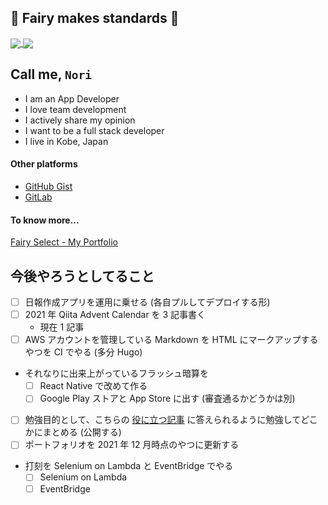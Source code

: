 :angel: Fairy makes standards :star2:
---

<a href="https://github.com/anuraghazra/github-readme-stats">
  <img align="center" src="https://github-readme-stats.vercel.app/api?username=noritakaizumi&count_private=true&show_icons=true&theme=vue-dark&line_height=40" />
</a>
<a href="https://github.com/anuraghazra/github-readme-stats">
  <img align="center" src="https://github-readme-stats.vercel.app/api/top-langs/?username=noritakaizumi&theme=vue-dark" />
</a>

## Call me, `Nori`

- I am an App Developer
- I love team development
- I actively share my opinion
- I want to be a full stack developer
- I live in Kobe, Japan

#### Other platforms

- [GitHub Gist](https://gist.github.com/noritakaIzumi)
- [GitLab](https://gitlab.com/noritakaIzumi)

#### To know more...

[Fairy Select - My Portfolio](https://portfolio.fairy-select.com/)

## 今後やろうとしてること

- [ ] 日報作成アプリを運用に乗せる (各自プルしてデプロイする形)
- [ ] 2021 年 Qiita Advent Calendar を 3 記事書く
  - 現在 1 記事
- [ ] AWS アカウントを管理している Markdown を HTML にマークアップするやつを CI でやる (多分 Hugo)
- それなりに出来上がっているフラッシュ暗算を
  - [ ] React Native で改めて作る
  - [ ] Google Play ストアと App Store に出す (審査通るかどうかは別)
- [ ] 勉強目的として、こちらの [役に立つ記事](https://qiita.com/bindingpry/items/6a215ff3952958edd805) に答えられるように勉強してどこかにまとめる (公開する)
- [ ] ポートフォリオを 2021 年 12 月時点のやつに更新する
- 打刻を Selenium on Lambda と EventBridge でやる
  - [ ] Selenium on Lambda
  - [ ] EventBridge
